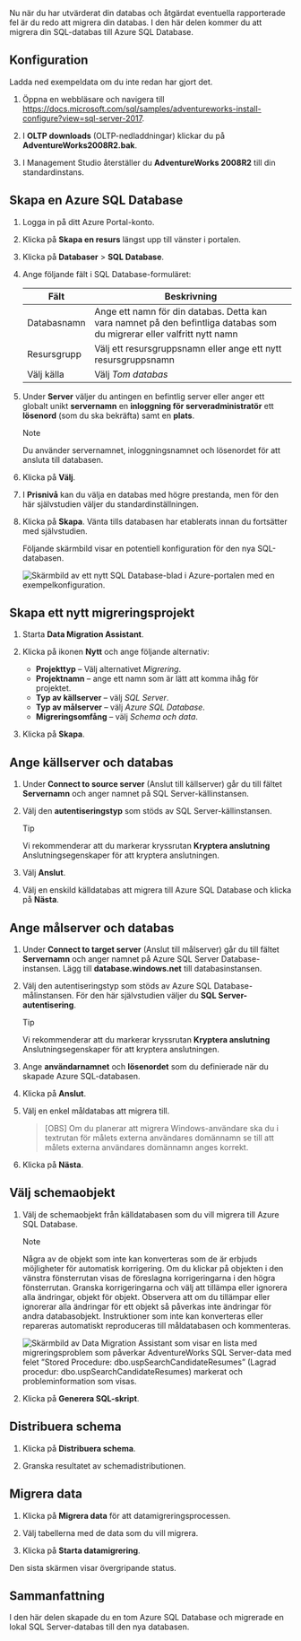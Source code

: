 Nu när du har utvärderat din databas och åtgärdat eventuella rapporterade fel är du redo att migrera din databas. I den här delen kommer du att migrera din SQL-databas till Azure SQL Database.

## <a name="setup"></a>Konfiguration

Ladda ned exempeldata om du inte redan har gjort det.

1. Öppna en webbläsare och navigera till https://docs.microsoft.com/sql/samples/adventureworks-install-configure?view=sql-server-2017.

1. I **OLTP downloads** (OLTP-nedladdningar) klickar du på **AdventureWorks2008R2.bak**.

1. I Management Studio återställer du **AdventureWorks 2008R2** till din standardinstans.

## <a name="create-an-azure-sql-database"></a>Skapa en Azure SQL Database

1. Logga in på ditt Azure Portal-konto.

1. Klicka på **Skapa en resurs** längst upp till vänster i portalen.

1. Klicka på **Databaser** > **SQL Database**.

1. Ange följande fält i SQL Database-formuläret:

    |Fält|Beskrivning|
    |-----|---|
    |Databasnamn|Ange ett namn för din databas. Detta kan vara namnet på den befintliga databas som du migrerar eller valfritt nytt namn|
    |Resursgrupp|Välj ett resursgruppsnamn eller ange ett nytt resursgruppsnamn|
    |Välj källa|Välj *Tom databas*|

1. Under **Server** väljer du antingen en befintlig server eller anger ett globalt unikt **servernamn** en **inloggning för serveradministratör** ett **lösenord** (som du ska bekräfta) samt en **plats**.

    > [!NOTE]
    > Du använder servernamnet, inloggningsnamnet och lösenordet för att ansluta till databasen.

1. Klicka på **Välj**.

1. I **Prisnivå** kan du välja en databas med högre prestanda, men för den här självstudien väljer du standardinställningen.

1. Klicka på **Skapa**. Vänta tills databasen har etablerats innan du fortsätter med självstudien.

    Följande skärmbild visar en potentiell konfiguration för den nya SQL-databasen.

    ![Skärmbild av ett nytt SQL Database-blad i Azure-portalen med en exempelkonfiguration.](../media-draft/5-create-azure-sql-db.png)

## <a name="create-a-new-migration-project"></a>Skapa ett nytt migreringsprojekt

1. Starta **Data Migration Assistant**.

1. Klicka på ikonen **Nytt** och ange följande alternativ:

    - **Projekttyp** – Välj alternativet *Migrering*.
    - **Projektnamn** – ange ett namn som är lätt att komma ihåg för projektet.
    - **Typ av källserver** – välj *SQL Server*.
    - **Typ av målserver** – välj *Azure SQL Database*.
    - **Migreringsomfång** – välj *Schema och data*.

1. Klicka på **Skapa**.

## <a name="specify-the-source-server-and-database"></a>Ange källserver och databas

1. Under **Connect to source server** (Anslut till källserver) går du till fältet **Servernamn** och anger namnet på SQL Server-källinstansen.

1. Välj den **autentiseringstyp** som stöds av SQL Server-källinstansen.
    > [!TIP]
    > Vi rekommenderar att du markerar kryssrutan **Kryptera anslutning** Anslutningsegenskaper för att kryptera anslutningen.

1. Välj **Anslut**.

1. Välj en enskild källdatabas att migrera till Azure SQL Database och klicka på **Nästa**.

## <a name="specify-the-target-server-and-database"></a>Ange målserver och databas

1. Under **Connect to target server** (Anslut till målserver) går du till fältet **Servernamn** och anger namnet på Azure SQL Server Database-instansen. Lägg till **database.windows.net** till databasinstansen.

1. Välj den autentiseringstyp som stöds av Azure SQL Database-målinstansen. För den här självstudien väljer du **SQL Server-autentisering**.
    > [!TIP]
    > Vi rekommenderar att du markerar kryssrutan **Kryptera anslutning** Anslutningsegenskaper för att kryptera anslutningen.

1. Ange **användarnamnet** och **lösenordet** som du definierade när du skapade Azure SQL-databasen.

1. Klicka på **Anslut**.

1. Välj en enkel måldatabas att migrera till.
    > [OBS] Om du planerar att migrera Windows-användare ska du i textrutan för målets externa användares domännamn se till att målets externa användares domännamn anges korrekt.

1. Klicka på **Nästa**.

## <a name="select-schema-objects"></a>Välj schemaobjekt

1. Välj de schemaobjekt från källdatabasen som du vill migrera till Azure SQL Database.

    > [!NOTE]
    > Några av de objekt som inte kan konverteras som de är erbjuds möjligheter för automatisk korrigering. Om du klickar på objekten i den vänstra fönsterrutan visas de föreslagna korrigeringarna i den högra fönsterrutan. Granska korrigeringarna och välj att tillämpa eller ignorera alla ändringar, objekt för objekt. Observera att om du tillämpar eller ignorerar alla ändringar för ett objekt så påverkas inte ändringar för andra databasobjekt. Instruktioner som inte kan konverteras eller repareras automatiskt reproduceras till måldatabasen och kommenteras.

    ![Skärmbild av Data Migration Assistant som visar en lista med migreringsproblem som påverkar AdventureWorks SQL Server-data med felet ”Stored Procedure: dbo.uspSearchCandidateResumes” (Lagrad procedur: dbo.uspSearchCandidateResumes) markerat och probleminformation som visas.](../media-draft/5-suggested-fix.png)

1. Klicka på **Generera SQL-skript**.

## <a name="deploy-schema"></a>Distribuera schema

1. Klicka på **Distribuera schema**.

1. Granska resultatet av schemadistributionen.

## <a name="migrate-data"></a>Migrera data

1. Klicka på **Migrera data** för att datamigreringsprocessen.

1. Välj tabellerna med de data som du vill migrera.

1. Klicka på **Starta datamigrering**.

Den sista skärmen visar övergripande status.

## <a name="summary"></a>Sammanfattning

I den här delen skapade du en tom Azure SQL Database och migrerade en lokal SQL Server-databas till den nya databasen.